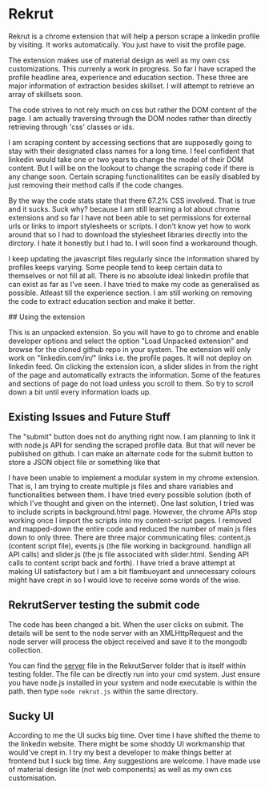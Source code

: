 # Rekrut
<p> Rekrut is a chrome extension that will help a person scrape a linkedin profile by visiting. It works automatically. You just have to visit the profile page. 
</p>
<p>
The extension makes use of material design as well as my own css customizations.
This currenly a work in progress. So far I have scraped the profile headline area, experience and education section. These three are major information of extraction besides skillset. I will attempt to retrieve an array of skillsets soon.</p>
<p>The code strives to not rely much on css but rather the DOM content of the page. I am actually traversing through the DOM nodes rather than directly retrieving through 'css' classes or ids.
</p>
 I am scraping content by accessing sections that are supposedly going to stay with their designated class names for a long time. I feel confident that linkedin would take one or two years to change the model of their DOM content. But I will be on the lookout to change the scraping code if there is any change soon. Certain scraping functionalitites can be easily disabled by just removing their method calls if the code changes.</p>
<p>
By the way the code stats state that there 67.2% CSS involved. That is true and it sucks. Suck why? because I am still learning a lot about chrome extensions and so far I have not been able to set permissions for external urls or links to import stylesheets or scripts. I don't know yet how to work around that so I had to download the stylesheet libraries directly into the dirctory.
I hate it honestly but I had to. I will soon find a workaround though.
</p>
<p>
I keep updating the javascript files regularly since the information shared by profiles keeps varying. Some people tend to keep certain data to themselves or not fill at all. There is no absolute ideal linkedin profile that can exist as far as I've seen. I have tried to make my code as generalised as possible. Atleast till the experience section. I am still working on removing the code to extract education section and make it better.
</p>
## Using the extension
<p>
This is an unpacked extension. So you will have to go to chrome and enable developer options and select the option "Load Unpacked extension" and browse for the cloned github repo in your system.
The extension will only work on "linkedin.com/in/" links i.e. the profile pages. It will not deploy on linkedin feed.
On clicking the extension icon, a slider slides in from the right of the page and automatically extracts the information. Some of the features and sections of page do not load unless you scroll to them. So try to scroll down a bit until every information loads up.
</p>

## Existing Issues and Future Stuff
<p>
The "submit" button does not do anything right now. I am planning to link it with node.js API for sending the scraped profile data. But that will never be published on github. I can make an alternate code for the submit button to store a JSON object file or something like that
</p>
<p>
I have been unable to implement a modular system in my chrome extension. That is, I am trying to create multiple js files and share variables and functionalities between them. I have tried every possible solution (both of which I've thought and given on the internet). One last solution, I tried was to include scripts in background.html page. However, the chrome APIs stop working once I import the scripts into my content-script pages. I removed and mapped-down the entire code and reduced the number of main js files down to only three. There are three major communicating files: content.js (content script file), events.js (the file working in background. handlign all API calls) and slider.js (the js file associated with slider.html. Sending API calls to content script back and forth).
I have tried a brave attempt at making UI satisfactory but I am a bit flambuoyant and unnecessary colours might have crept in so I would love to receive some words of the wise.
</p>

## RekrutServer testing the submit code
<p>
The code has been changed a bit. When the user clicks on submit. The details will be sent to the node server with an XMLHttpRequest and the node server will process the object received and save it to the mongodb collection. </p>
<p>
You can find the <a href="./testing/RekrutServer/rekrut.js">server</a> file in the RekrutServer folder that is itself within testing folder. The file can be directly run into your cmd system. Just ensure you have node.js installed in your system and node executable is within the path. then type <code>node rekrut.js</code> within the same directory.</p>

## Sucky UI
<p>
According to me the UI sucks big time. Over time I have shifted the theme to the linkedin website. There might be some shoddy UI workmanship that would've crept in. I try my best a developer to make things better at frontend but I suck big time.
Any suggestions are welcome. I have made use of material design lite (not web components) as well as my own css customisation.
</p>
